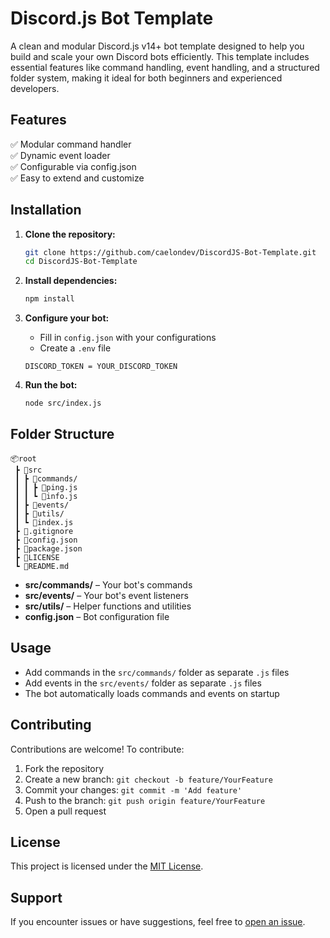 # Discord.js Bot Template

A clean and modular Discord.js v14+ bot template designed to help you build and scale your own Discord bots efficiently. This template includes essential features like command handling, event handling, and a structured folder system, making it ideal for both beginners and experienced developers.

## Features

✅ Modular command handler  
✅ Dynamic event loader  
✅ Configurable via config.json  
✅ Easy to extend and customize  

## Installation

1. **Clone the repository:**
   ```bash
   git clone https://github.com/caelondev/DiscordJS-Bot-Template.git
   cd DiscordJS-Bot-Template
   ```

2. **Install dependencies:**
   ```bash
   npm install
   ```

3. **Configure your bot:**
   - Fill in `config.json` with your configurations
   - Create a `.env` file
   ```.env
   DISCORD_TOKEN = YOUR_DISCORD_TOKEN
   ```

4. **Run the bot:**
   ```bash
   node src/index.js
   ```

## Folder Structure

```
📦root
 ┣ 📂src
 ┃ ┣ 📂commands/
 ┃ ┃ ┣ 📄ping.js
 ┃ ┃ ┗ 📄info.js
 ┃ ┣ 📂events/
 ┃ ┣ 📂utils/
 ┃ ┗ 📄index.js
 ┣ 📄.gitignore
 ┣ 📄config.json
 ┣ 📄package.json
 ┣ 📄LICENSE
 ┗ 📄README.md
```

- **src/commands/** – Your bot's commands
- **src/events/** – Your bot's event listeners  
- **src/utils/** – Helper functions and utilities
- **config.json** – Bot configuration file

## Usage

- Add commands in the `src/commands/` folder as separate `.js` files
- Add events in the `src/events/` folder as separate `.js` files
- The bot automatically loads commands and events on startup

## Contributing

Contributions are welcome! To contribute:

1. Fork the repository
2. Create a new branch: `git checkout -b feature/YourFeature`
3. Commit your changes: `git commit -m 'Add feature'`
4. Push to the branch: `git push origin feature/YourFeature`
5. Open a pull request

## License

This project is licensed under the [MIT License](LICENSE).

## Support

If you encounter issues or have suggestions, feel free to [open an issue](https://github.com/caelondev/DiscordJS-Bot-Template/issues).
